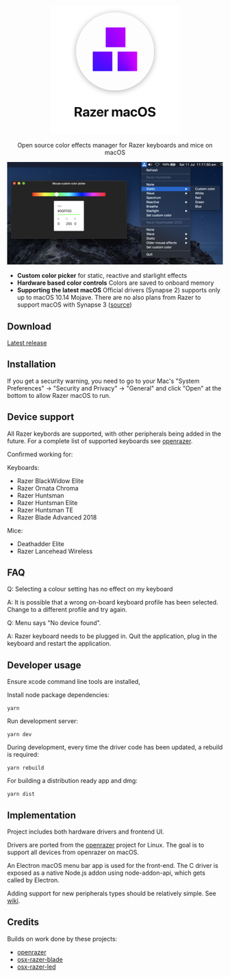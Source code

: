 
<p align="center">
  <img src="resources/hero.png" alt="keyboard demo pic" />
  <p align="center">Open source color effects manager for Razer keyboards and mice on macOS</p>
</p>

<p align="center">
  <img src="screenshots/dark.png">
</p>


* __Custom color picker__ for static, reactive and starlight effects
* __Hardware based color controls__ Colors are saved to onboard memory
* __Supporting the latest macOS__ Official drivers (Synapse 2) supports only up to macOS 10.14 Mojave. There are no also plans from Razer to support macOS with Synapse 3 ([source](https://support.razer.com/articles/1543762911))

## Download
[Latest release](https://github.com/1kc/razer-macos/releases)

## Installation

If you get a security warning, you need to go to your Mac's "System Preferences" -> "Security and Privacy" -> "General" and click "Open" at the bottom to allow Razer macOS to run.

## Device support

All Razer keybords are supported, with other peripherals being added in the future.
For a complete list of supported keyboards see [openrazer](https://openrazer.github.io).

Confirmed working for:

Keyboards:

* Razer BlackWidow Elite
* Razer Ornata Chroma
* Razer Huntsman
* Razer Huntsman Elite
* Razer Huntsman TE
* Razer Blade Advanced 2018

Mice:

* Deathadder Elite
* Razer Lancehead Wireless

## FAQ

Q: Selecting a colour setting has no effect on my keyboard

A: It is possible that a wrong on-board keyboard profile has been selected. Change to a different profile and try again.

Q: Menu says "No device found".

A: Razer keyboard needs to be plugged in. Quit the application, plug in the keyboard and restart the application.

## Developer usage

Ensure xcode command line tools are installed,

Install node package dependencies:

    yarn

Run development server:

    yarn dev

During development, every time the driver code has been updated, a rebuild is required:

    yarn rebuild

For building a distribution ready app and dmg:

    yarn dist


## Implementation

Project includes both hardware drivers and frontend UI.

Drivers are ported from the [openrazer](https://github.com/openrazer/openrazer) project for Linux.
The goal is to support all devices from openrazer on macOS.

An Electron macOS menu bar app is used for the front-end. 
The C driver is exposed as a native Node.js addon using node-addon-api, which gets called by Electron.

Adding support for new peripherals types should be relatively simple. See [wiki](https://github.com/1kc/razer-macos/wiki).

## Credits

Builds on work done by these projects:

* [openrazer](https://github.com/openrazer/openrazer)
* [osx-razer-blade](https://github.com/kprinssu/osx-razer-blade)
* [osx-razer-led](https://github.com/dylanparker/osx-razer-led)
